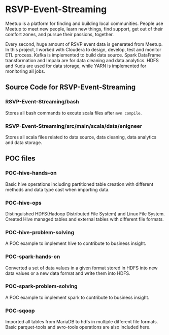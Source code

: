 # RSVP-Event-Streaming

Meetup is a platform for finding and building local communities. People use Meetup to meet new people, learn new things, find support, get out of their comfort zones, and pursue their passions, together.


Every second, huge amount of RSVP event data is generated from Meetup. In this project, I worked with Cloudera to design, develop, test and monitor ETL process. Kafka is implemented to build data source. Spark DataFrame transformation and Impala are for data cleaning and data analytics. HDFS and Kudu are used for data storage, while YARN is implemented for monitoring all jobs. 

## Source Code for RSVP-Event-Streaming

### RSVP-Event-Streaming/bash

Stores all bash commands to excute scala files after `mvn compile`.

### RSVP-Event-Streaming/src/main/scala/data/enigneer

Stores all scala files related to data source, data cleaning, data analytics and data storage.

## POC files

### POC-hive-hands-on

Basic hive operations including partitioned table creation with different methods and data type cast when importing data.

### POC-hive-ops

Distinguished HDFS(Hadoop Distributed File System) and Linux File System. Created Hive managed tables and external tables with different file formats.

### POC-hive-problem-solving

A POC example to implement hive to contribute to business insight. 

### POC-spark-hands-on

Converted a set of data values in a given format stored in HDFS into new data values or a new data format and write them into HDFS.

### POC-spark-problem-solving

A POC example to implement spark to contribute to business insight. 

### POC-sqoop

Imported all tables from MariaDB to hdfs in multiple different file formats. Basic parquet-tools and avro-tools operations are also included here. 

